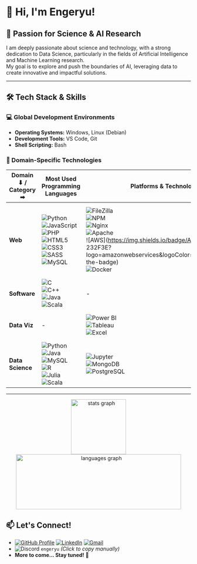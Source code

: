 # 👋 Hi, I'm Engeryu!

## 🔬 Passion for Science & AI Research

I am deeply passionate about science and technology, with a strong dedication to Data Science, particularly in the fields of Artificial Intelligence and Machine Learning research.  
My goal is to explore and push the boundaries of AI, leveraging data to create innovative and impactful solutions.

---

## 🛠️ Tech Stack & Skills

### 💻 Global Development Environments
- **Operating Systems:** Windows, Linux (Debian)  
- **Development Tools:** VS Code, Git  
- **Shell Scripting:** Bash  

### 🧠 Domain-Specific Technologies

| Domain ⬇ / Category ➡ | **Most Used Programming Languages** | **Platforms & Technologies** | **Frameworks** | **Tools** |
|-----------------------|-----------------------------------|----------------------------|---------------|--------|
| **Web**              | ![Python](https://img.shields.io/badge/Python-3776AB?logo=python&logoColor=white&style=for-the-badge) <br> ![JavaScript](https://img.shields.io/badge/JavaScript-F7DF1E?logo=javascript&logoColor=black&style=for-the-badge) <br> ![PHP](https://img.shields.io/badge/PHP-777BB4?logo=php&logoColor=black&style=for-the-badge) <br> ![HTML5](https://img.shields.io/badge/HTML5-E34F26?logo=html5&logoColor=white&style=for-the-badge) <br> ![CSS3](https://img.shields.io/badge/CSS3-1572B6?logo=css3&logoColor=white&style=for-the-badge) <br> ![SASS](https://img.shields.io/badge/Sass-CC6699?logo=sass&logoColor=black&style=for-the-badge) <br> ![MySQL](https://img.shields.io/badge/MySQL-4479A1?logo=mysql&logoColor=white&style=for-the-badge) | ![FileZilla](https://img.shields.io/badge/FileZilla-BF0000?logo=filezilla&logoColor=white&style=for-the-badge) <br> ![NPM](https://img.shields.io/badge/npm-CB3837?logo=npm&logoColor=white&style=for-the-badge) <br> ![Nginx](https://img.shields.io/badge/NGINX-009639?logo=nginx&logoColor=white&style=for-the-badge) <br> ![Apache](https://img.shields.io/badge/Apache-D22128?logo=apache&logoColor=white&style=for-the-badge) <br> ![AWS](https://img.shields.io/badge/Amazon AWS-232F3E?logo=amazonwebservices&logoColor=FF9900&style=for-the-badge) <br> ![Docker](https://img.shields.io/badge/Docker-2496ED?logo=docker&logoColor=white&style=for-the-badge) | ![Symfony](https://skillicons.dev/icons?i=symfony) <br> ![Laravel](https://cdn.jsdelivr.net/gh/devicons/devicon/icons/laravel/laravel-original.svg) <br> ![Django](https://img.shields.io/badge/Django-092E20?logo=django&logoColor=white&style=for-the-badge) <br> ![Node.js](https://img.shields.io/badge/Node.js-339933?logo=nodedotjs&logoColor=white&style=for-the-badge) <br> ![Express](https://img.shields.io/badge/Express-000000?logo=express&logoColor=white&style=for-the-badge) <br> ![Vue.js](https://img.shields.io/badge/Vue.js-4FC08D?logo=vuedotjs&logoColor=black&style=for-the-badge) <br> ![React](https://img.shields.io/badge/React-20232A?logo=react&logoColor=61DAFB&style=for-the-badge) <br> ![Angular](https://img.shields.io/badge/Angular-DD0031?logo=angular&logoColor=white&style=for-the-badge) <br> ![Next.js](https://img.shields.io/badge/Next.js-000000?logo=nextdotjs&logoColor=white&style=for-the-badge) <br> ![NestJS](https://img.shields.io/badge/NestJS-E0234E?logo=nestjs&logoColor=white&style=for-the-badge) | ![WordPress](https://cdn.simpleicons.org/wordpress/21759B) |
| **Software**         | ![C](https://skillicons.dev/icons?i=c) <br> ![C++](https://img.shields.io/badge/C++-00599C?logo=cplusplus&logoColor=white&style=for-the-badge) <br> ![Java](https://cdn.jsdelivr.net/gh/devicons/devicon/icons/java/java-original.svg) <br> ![Scala](https://img.shields.io/badge/Scala-DC322F?logo=scala&logoColor=white&style=for-the-badge) | - | - | - |
| **Data Viz**         | - | ![Power BI](https://img.shields.io/badge/Power%20BI-F2C811?logo=powerbi&logoColor=black&style=for-the-badge) <br> ![Tableau](https://img.shields.io/badge/Tableau-E97627?logo=tableau&logoColor=white&style=for-the-badge) <br> ![Excel](https://img.shields.io/badge/Excel-217346?logo=microsoft-excel&logoColor=white&style=for-the-badge) | - | ![Power Query](https://img.shields.io/badge/PowerQuery-4479A1?logo=powerquery&logoColor=white&style=for-the-badge) <br> ![Power Pivot](https://img.shields.io/badge/PowerPivot-005A9E?logo=microsoft&logoColor=white&style=for-the-badge) |
| **Data Science**     | ![Python](https://img.shields.io/badge/Python-3776AB?logo=python&logoColor=white&style=for-the-badge) <br> ![Java](https://cdn.jsdelivr.net/gh/devicons/devicon/icons/java/java-original.svg) <br> ![MySQL](https://img.shields.io/badge/MySQL-4479A1?logo=mysql&logoColor=white&style=for-the-badge) <br> ![R](https://cdn.jsdelivr.net/gh/devicons/devicon/icons/r/r-original.svg) <br> ![Julia](https://img.shields.io/badge/Julia-9558B2?logo=julia&logoColor=white&style=for-the-badge) <br> ![Scala](https://img.shields.io/badge/Scala-DC322F?logo=scala&logoColor=white&style=for-the-badge) | ![Jupyter](https://img.shields.io/badge/Jupyter-F37626?logo=jupyter&logoColor=black&style=for-the-badge) <br> ![MongoDB](https://img.shields.io/badge/MongoDB-47A248?logo=mongodb&logoColor=white&style=for-the-badge) <br> ![PostgreSQL](https://img.shields.io/badge/PostgreSQL-336791?logo=postgresql&logoColor=white&style=for-the-badge) | - | ![Pandas](https://img.shields.io/badge/Pandas-150458?logo=pandas&logoColor=white&style=for-the-badge) <br> ![NumPy](https://img.shields.io/badge/NumPy-013243?logo=numpy&logoColor=white&style=for-the-badge) <br> ![Scikit-Learn](https://img.shields.io/badge/Scikit--Learn-F7931E?logo=scikitlearn&logoColor=white&style=for-the-badge) |

---

<div align="center">
  <img src="https://github-readme-stats.vercel.app/api?username=Engeryu&hide_title=false&hide_rank=false&show_icons=true&include_all_commits=true&count_private=true&disable_animations=false&theme=dracula&locale=en&hide_border=false" height="150" alt="stats graph"  />
  <img src="https://github-readme-stats.vercel.app/api/top-langs?username=Engeryu&locale=en&hide_title=false&layout=compact&card_width=320&langs_count=5&theme=dracula&hide_border=false" height="150", width="450" alt="languages graph"  />
</div>

## 📫 Let's Connect!

- [![GitHub Profile](https://img.shields.io/badge/GitHub-Engeryu-100000?style=for-the-badge&logo=github&logoColor=white)](https://github.com/Engeryu) [![LinkedIn](https://img.shields.io/static/v1?message=LinkedIn&logo=linkedin&label=&color=0077B5&logoColor=white&labelColor=&style=for-the-badge)](https://www.linkedin.com/in/angel-gaspard-fauvelle-631111122/) [![Gmail](https://img.shields.io/static/v1?message=Gmail&logo=gmail&label=&color=D14836&logoColor=white&labelColor=&style=for-the-badge)](mailto:angel.proworkspace@gmail.com)
- ![Discord](https://img.shields.io/static/v1?message=Discord&logo=discord&label=&color=7289DA&logoColor=white&labelColor=&style=for-the-badge) `engeryu` *(Click to copy manually)*
- **More to come... Stay tuned!** 🚀  
